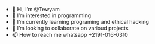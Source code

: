 - 👋 Hi, I’m @Tewyam
- 👀 I’m interested in programming 
- 🌱 I’m currently learning programing and ethical hacking 
- 💞️ I’m looking to collaborate on varioud projects
- 📫 How to reach me whatsapp +2191-016-0310
<!---
Tewyam/Tewyam is a ✨ special ✨ repository because its `README.md` (this file) appears on your GitHub profile.
You can click the Preview link to take a look at your changes.
--->
